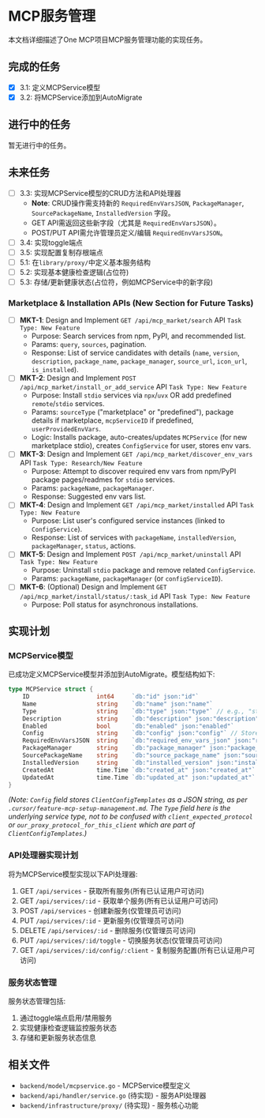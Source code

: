 # MCP服务管理

本文档详细描述了One MCP项目MCP服务管理功能的实现任务。

## 完成的任务

- [x] 3.1: 定义MCPService模型
- [x] 3.2: 将MCPService添加到AutoMigrate

## 进行中的任务

暂无进行中的任务。

## 未来任务

- [ ] 3.3: 实现MCPService模型的CRUD方法和API处理器
    - **Note**: CRUD操作需支持新的 `RequiredEnvVarsJSON`, `PackageManager`, `SourcePackageName`, `InstalledVersion` 字段。
    - GET API需返回这些新字段（尤其是 `RequiredEnvVarsJSON`）。
    - POST/PUT API需允许管理员定义/编辑 `RequiredEnvVarsJSON`。
- [ ] 3.4: 实现toggle端点
- [ ] 3.5: 实现配置复制存根端点
- [ ] 5.1: 在`library/proxy/`中定义基本服务结构
- [ ] 5.2: 实现基本健康检查逻辑(占位符)
- [ ] 5.3: 存储/更新健康状态(占位符，例如MCPService中的新字段)

### Marketplace & Installation APIs (New Section for Future Tasks)
- [ ] **MKT-1**: Design and Implement `GET /api/mcp_market/search` API `Task Type: New Feature`
    - Purpose: Search services from npm, PyPI, and recommended list.
    - Params: `query`, `sources`, pagination.
    - Response: List of service candidates with details (`name`, `version`, `description`, `package_name`, `package_manager`, `source_url`, `icon_url`, `is_installed`).
- [ ] **MKT-2**: Design and Implement `POST /api/mcp_market/install_or_add_service` API `Task Type: New Feature`
    - Purpose: Install `stdio` services via `npx`/`uvx` OR add predefined `remote`/`stdio` services.
    - Params: `sourceType` ("marketplace" or "predefined"), package details if marketplace, `mcpServiceID` if predefined, `userProvidedEnvVars`.
    - Logic: Installs package, auto-creates/updates `MCPService` (for new marketplace stdio), creates `ConfigService` for user, stores env vars.
- [ ] **MKT-3**: Design and Implement `GET /api/mcp_market/discover_env_vars` API `Task Type: Research/New Feature`
    - Purpose: Attempt to discover required env vars from npm/PyPI package pages/readmes for `stdio` services.
    - Params: `packageName`, `packageManager`.
    - Response: Suggested env vars list.
- [ ] **MKT-4**: Design and Implement `GET /api/mcp_market/installed` API `Task Type: New Feature`
    - Purpose: List user's configured service instances (linked to `ConfigService`).
    - Response: List of services with `packageName`, `installedVersion`, `packageManager`, `status`, actions.
- [ ] **MKT-5**: Design and Implement `POST /api/mcp_market/uninstall` API `Task Type: New Feature`
    - Purpose: Uninstall `stdio` package and remove related `ConfigService`.
    - Params: `packageName`, `packageManager` (or `configServiceID`).
- [ ] **MKT-6**: (Optional) Design and Implement `GET /api/mcp_market/install/status/:task_id` API `Task Type: New Feature`
    - Purpose: Poll status for asynchronous installations.

## 实现计划

### MCPService模型

已成功定义MCPService模型并添加到AutoMigrate。模型结构如下:

```go
type MCPService struct {
    ID                   int64     `db:"id" json:"id"`
    Name                 string    `db:"name" json:"name"`
    Type                 string    `db:"type" json:"type"` // e.g., "stdio", "remote", "sse", "streamable_http"
    Description          string    `db:"description" json:"description"`
    Enabled              bool      `db:"enabled" json:"enabled"`
    Config               string    `db:"config" json:"config"` // Stores ClientConfigTemplates JSON string
    RequiredEnvVarsJSON  string    `db:"required_env_vars_json" json:"required_env_vars_json,omitempty"` // JSON array of {name, description, is_secret, optional, default_value}
    PackageManager       string    `db:"package_manager" json:"package_manager,omitempty"` // e.g., "npm", "pypi", filled if installed from marketplace
    SourcePackageName    string    `db:"source_package_name" json:"source_package_name,omitempty"` // e.g., "@org/package", filled if installed from marketplace
    InstalledVersion     string    `db:"installed_version" json:"installed_version,omitempty"` // Version installed from marketplace
    CreatedAt            time.Time `db:"created_at" json:"created_at"`
    UpdatedAt            time.Time `db:"updated_at" json:"updated_at"`
}
```

*(Note: `Config` field stores `ClientConfigTemplates` as a JSON string, as per `.cursor/feature-mcp-setup-management.md`. The `Type` field here is the underlying service type, not to be confused with `client_expected_protocol` or `our_proxy_protocol_for_this_client` which are part of `ClientConfigTemplates`.)*

### API处理器实现计划

将为MCPService模型实现以下API处理器:

1. GET `/api/services` - 获取所有服务(所有已认证用户可访问)
2. GET `/api/services/:id` - 获取单个服务(所有已认证用户可访问)
3. POST `/api/services` - 创建新服务(仅管理员可访问)
4. PUT `/api/services/:id` - 更新服务(仅管理员可访问)
5. DELETE `/api/services/:id` - 删除服务(仅管理员可访问)
6. PUT `/api/services/:id/toggle` - 切换服务状态(仅管理员可访问)
7. GET `/api/services/:id/config/:client` - 复制服务配置(所有已认证用户可访问)

### 服务状态管理

服务状态管理包括:

1. 通过toggle端点启用/禁用服务
2. 实现健康检查逻辑监控服务状态
3. 存储和更新服务状态信息

## 相关文件

- `backend/model/mcpservice.go` - MCPService模型定义
- `backend/api/handler/service.go` (待实现) - 服务API处理器
- `backend/infrastructure/proxy/` (待实现) - 服务核心功能 